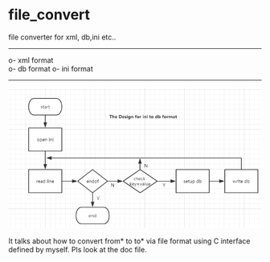 # file_convert
file converter for xml, db,ini etc..

**********************************************
o- xml format                                      
o- db format 
o- ini format 
**********************************************

![Alt text](https://github.com/real-watson/file_convert/blob/master/document/design_ini_db.PNG)

It talks about how to convert from* to to* via file format using C interface defined by myself.
Pls look at the doc file.




